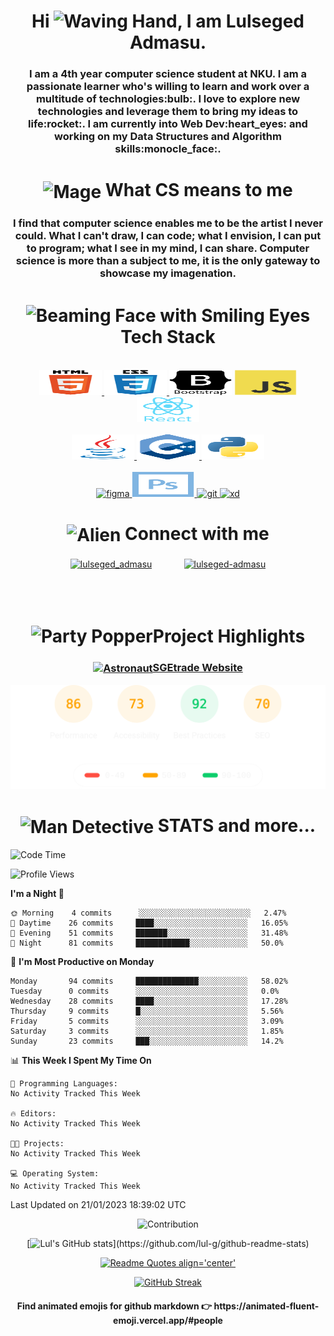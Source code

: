 <h1 align="center">
Hi <img src="https://raw.githubusercontent.com/Tarikul-Islam-Anik/Animated-Fluent-Emojis/master/Emojis/Hand%20gestures/Waving%20Hand.png" alt="Waving Hand" width="55" height="55" />, I am Lulseged Admasu.  
</h1>
<h3 align="center">I am a 4th year computer science student at NKU. I am a passionate learner who's willing to learn and work over a multitude of technologies:bulb:. I love to explore new technologies and leverage them to bring my ideas to life:rocket:. I am currently into Web Dev:heart_eyes: and working on my Data Structures and Algorithm skills:monocle_face:.</h3>
<h1 align="center"><img align="center" src="https://raw.githubusercontent.com/Tarikul-Islam-Anik/Animated-Fluent-Emojis/master/Emojis/People/Mage.png" alt="Mage" width="65" height="65" /> What CS means to me</h1>
<h3 align="center">
I find that computer science enables me to be the artist I never could. What I can't draw, I can code; what I envision, I can put to program; what I see in my mind, I can share. Computer science is more than a subject to me, it is <b>the only</b> gateway to showcase my imagenation.
</h3>
<h1 align="center"><img src="https://raw.githubusercontent.com/Tarikul-Islam-Anik/Animated-Fluent-Emojis/master/Emojis/Smilies/Beaming%20Face%20with%20Smiling%20Eyes.png" alt="Beaming Face with Smiling Eyes" align="center" width="45" height="45" /> Tech Stack</h1>
<p align="center"> 
<br>
<a href="https://www.w3.org/html/" target="_blank" rel="noreferrer"> <img src="https://raw.githubusercontent.com/devicons/devicon/master/icons/html5/html5-original-wordmark.svg" alt="html5" width="100" height="40"/> </a> 
<a href="https://www.w3schools.com/css/" target="_blank" rel="noreferrer"> <img src="https://raw.githubusercontent.com/devicons/devicon/master/icons/css3/css3-original-wordmark.svg" alt="css3" width="100" height="40"/> </a>
<a href="https://getbootstrap.com" target="_blank" rel="noreferrer"> <img src="https://raw.githubusercontent.com/devicons/devicon/master/icons/bootstrap/bootstrap-plain-wordmark.svg" alt="bootstrap" width="100" height="40"/></a> 
<a href="https://developer.mozilla.org/en-US/docs/Web/JavaScript" target="_blank" rel="noreferrer"> <img src="https://raw.githubusercontent.com/devicons/devicon/master/icons/javascript/javascript-original.svg" alt="javascript" width="100" height="40"/> </a>
<a href="https://reactjs.org/" target="_blank" rel="noreferrer"> <img src="https://raw.githubusercontent.com/devicons/devicon/master/icons/react/react-original-wordmark.svg" alt="react" width="100" height="40"/> </a> 
<br><br>
<a href="https://www.java.com" target="_blank" rel="noreferrer"> <img src="https://raw.githubusercontent.com/devicons/devicon/master/icons/java/java-original.svg" alt="java" width="100" height="40"/> </a>   
<a href="https://www.w3schools.com/cpp/" target="_blank" rel="noreferrer"> <img src="https://raw.githubusercontent.com/devicons/devicon/master/icons/cplusplus/cplusplus-original.svg" alt="cplusplus" width="100" height="40"/> </a> 
<a href="https://www.python.org" target="_blank" rel="noreferrer"> <img src="https://raw.githubusercontent.com/devicons/devicon/master/icons/python/python-original.svg" alt="python" width="100" height="40"/> </a>
<br><br>
<a href="https://www.figma.com/" target="_blank" rel="noreferrer"> <img src="https://www.vectorlogo.zone/logos/figma/figma-icon.svg" alt="figma" width="100" height="40"/> </a>
<a href="https://www.photoshop.com/en" target="_blank" rel="noreferrer"> <img src="https://raw.githubusercontent.com/devicons/devicon/master/icons/photoshop/photoshop-line.svg" alt="photoshop" width="100" height="40"/> </a>
<a href="https://git-scm.com/" target="_blank" rel="noreferrer"> <img src="https://www.vectorlogo.zone/logos/git-scm/git-scm-icon.svg" alt="git" width="100" height="40"/> </a>
<a href="https://www.adobe.com/products/xd.html" target="_blank" rel="noreferrer"> <img src="https://cdn.worldvectorlogo.com/logos/adobe-xd.svg" alt="xd" width="100" height="40"/> </a>
</p>
<h1 align="center"><img align="center" src="https://raw.githubusercontent.com/Tarikul-Islam-Anik/Animated-Fluent-Emojis/master/Emojis/Smilies/Alien.png" alt="Alien" width="55" height="55" /> Connect with me</h1>
<p align="center">
<a href="https://twitter.com/lulseged_admasu" target="blank"><img align="center" src="https://raw.githubusercontent.com/rahuldkjain/github-profile-readme-generator/master/src/images/icons/Social/twitter.svg" alt="lulseged_admasu" height="30" width="40" /></a>
&nbsp;&nbsp;&nbsp;&nbsp;&nbsp;&nbsp;&nbsp;&nbsp;&nbsp;&nbsp;&nbsp;  
<a href="https://linkedin.com/in/lulseged-admasu" target="blank"><img align="center" src="https://raw.githubusercontent.com/rahuldkjain/github-profile-readme-generator/master/src/images/icons/Social/linked-in-alt.svg" alt="lulseged-admasu" height="30" width="40" /></a>
<br><br><br><br>
</p>
<h1 align='center'><img src="https://raw.githubusercontent.com/Tarikul-Islam-Anik/Animated-Fluent-Emojis/master/Emojis/Activities/Party%20Popper.png" alt="Party Popper" width="90" height="90" />Project Highlights</h1>
<h3 align='center'><a href='https://sgetrade.netlify.app/'><img align='center' src="https://raw.githubusercontent.com/Tarikul-Islam-Anik/Animated-Fluent-Emojis/master/Emojis/People/Astronaut.png" alt="Astronaut" width="55" height="55" />SGEtrade Website</a></h3>
<p align="center">
    <img src="/downloadDark.svg" width="XXXpx">
</p>
<h1 align='center'><img align='center' src="https://raw.githubusercontent.com/Tarikul-Islam-Anik/Animated-Fluent-Emojis/master/Emojis/People/Man%20Detective.png" alt="Man Detective" width="75" height="75" /> STATS and more...</h1>

<!--START_SECTION:waka-->
![Code Time](http://img.shields.io/badge/Code%20Time-186%20hrs%2012%20mins-blue)

![Profile Views](http://img.shields.io/badge/Profile%20Views-2-blue)

**I'm a Night 🦉** 

```text
🌞 Morning    4 commits      ░░░░░░░░░░░░░░░░░░░░░░░░░   2.47% 
🌆 Daytime    26 commits     ████░░░░░░░░░░░░░░░░░░░░░   16.05% 
🌃 Evening    51 commits     ███████░░░░░░░░░░░░░░░░░░   31.48% 
🌙 Night      81 commits     ████████████░░░░░░░░░░░░░   50.0%

```
📅 **I'm Most Productive on Monday** 

```text
Monday       94 commits     ██████████████░░░░░░░░░░░   58.02% 
Tuesday      0 commits      ░░░░░░░░░░░░░░░░░░░░░░░░░   0.0% 
Wednesday    28 commits     ████░░░░░░░░░░░░░░░░░░░░░   17.28% 
Thursday     9 commits      █░░░░░░░░░░░░░░░░░░░░░░░░   5.56% 
Friday       5 commits      ░░░░░░░░░░░░░░░░░░░░░░░░░   3.09% 
Saturday     3 commits      ░░░░░░░░░░░░░░░░░░░░░░░░░   1.85% 
Sunday       23 commits     ███░░░░░░░░░░░░░░░░░░░░░░   14.2%

```


📊 **This Week I Spent My Time On** 

```text
💬 Programming Languages: 
No Activity Tracked This Week

🔥 Editors: 
No Activity Tracked This Week

🐱‍💻 Projects: 
No Activity Tracked This Week

💻 Operating System: 
No Activity Tracked This Week

```


 Last Updated on 21/01/2023 18:39:02 UTC
<!--END_SECTION:waka-->

<div align='center'>
    
![Contribution](https://activity-graph.herokuapp.com/graph?username=lul-g&theme=react-dark&hide_border=true&area=true)
    
</div>


<div align='center'>
  
[![Lul's GitHub stats](https://github-readme-stats.vercel.app/api?username=lul-g&show_icons=true&theme=radical&count_private=true&show_owner=true&icon_color='#FF9178')](https://github.com/lul-g/github-readme-stats)

</div>
<div align='center'>
  
[![Readme Quotes align='center'](https://quotes-github-readme.vercel.app/api?type=horizontal&theme=radical&type=vertical)](https://github.com/piyushsuthar/github-readme-quotes)
  
</div>
<div align='center'>
  
[![GitHub Streak](https://github-readme-streak-stats.herokuapp.com/?user=lul-g&theme=radical)](https://git.io/streak-stats)

</div>


<h4 align='center'> Find animated emojis for github markdown 👉 https://animated-fluent-emoji.vercel.app/#people</h4>
